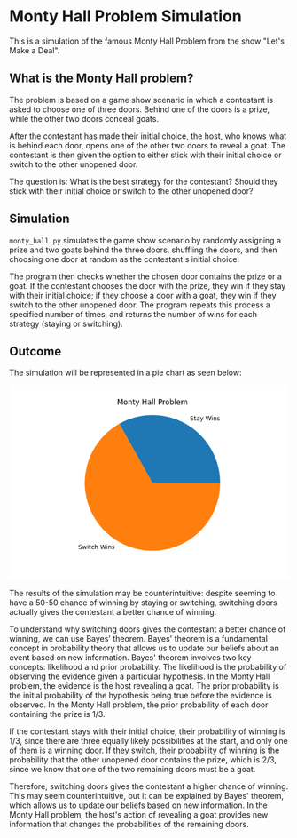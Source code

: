 # Monty Hall Problem Simulation

This is a simulation of the famous Monty Hall Problem from the show "Let's Make a Deal". 

## What is the Monty Hall problem?

The problem is based on a game show scenario in which a contestant is asked to choose one of three doors. Behind one of the doors is a prize, while the other two doors conceal goats.

After the contestant has made their initial choice, the host, who knows what is behind each door, opens one of the other two doors to reveal a goat. The contestant is then given the option to either stick with their initial choice or switch to the other unopened door.

The question is: What is the best strategy for the contestant? Should they stick with their initial choice or switch to the other unopened door?

## Simulation 

`monty_hall.py` simulates the game show scenario by randomly assigning a prize and two goats behind the three doors, shuffling the doors, and then choosing one door at random as the contestant's initial choice.

The program then checks whether the chosen door contains the prize or a goat. If the contestant chooses the door with the prize, they win if they stay with their initial choice; if they choose a door with a goat, they win if they switch to the other unopened door. The program repeats this process a specified number of times, and returns the number of wins for each strategy (staying or switching).

## Outcome

The simulation will be represented in a pie chart as seen below: 

![pie chart of the outcome](piechartpng) 

The results of the simulation may be counterintuitive: despite seeming to have a 50-50 chance of winning by staying or switching, switching doors actually gives the contestant a better chance of winning. 

To understand why switching doors gives the contestant a better chance of winning, we can use Bayes' theorem. Bayes' theorem is a fundamental concept in probability theory that allows us to update our beliefs about an event based on new information. Bayes' theorem involves two key concepts: likelihood and prior probability. The likelihood is the probability of observing the evidence given a particular hypothesis. In the Monty Hall problem, the evidence is the host revealing a goat. The prior probability is the initial probability of the hypothesis being true before the evidence is observed. In the Monty Hall problem, the prior probability of each door containing the prize is 1/3.

If the contestant stays with their initial choice, their probability of winning is 1/3, since there are three equally likely possibilities at the start, and only one of them is a winning door. If they switch, their probability of winning is the probability that the other unopened door contains the prize, which is 2/3, since we know that one of the two remaining doors must be a goat.

Therefore, switching doors gives the contestant a higher chance of winning. This may seem counterintuitive, but it can be explained by Bayes' theorem, which allows us to update our beliefs based on new information. In the Monty Hall problem, the host's action of revealing a goat provides new information that changes the probabilities of the remaining doors.